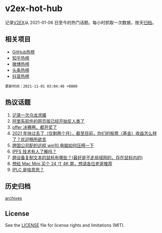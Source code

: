 # v2ex-hot-hub

 记录[V2EX](https://www.v2ex.com/)从 2021-01-06 日至今的热门话题。每小时抓取一次数据，按天[归档](archives)。
 
 ## 相关项目

- [GitHub热榜](https://github.com/snaildev/github-hot-hub)
- [知乎热榜](https://github.com/snaildev/zhihu-hot-hub)
- [微博热榜](https://github.com/snaildev/weibo-hot-hub)
- [头条热榜](https://github.com/snaildev/toutiao-hot-hub)
- [抖音热榜](https://github.com/snaildev/douyin-hot-hub)


 `更新时间：2021-11-01 03:04:40 +0800`

## 热议话题

1. [记录一次乌龙求婚](https://www.v2ex.com/t/811880)
1. [阿里系软件的网页版已经开始反人类了](https://www.v2ex.com/t/811900)
1. [offer 决赛圈，都开奖了](https://www.v2ex.com/t/811836)
1. [2021 年快过去了（仅剩两个月），截至目前，你们的股票（基金）收益怎么样了？欢迎畅所欲言](https://www.v2ex.com/t/811914)
1. [跨国公司配的远程 win10 电脑如何压榨一下](https://www.v2ex.com/t/811861)
1. [IPFS 技术有人了解吗？](https://www.v2ex.com/t/811843)
1. [跨设备复制文本的鼠标有哪些？(最好是不走局域网的，存在鼠标内的)](https://www.v2ex.com/t/811853)
1. [想给 Mac Mini 买个 24 寸 4K 屏，想请各位老哥推荐](https://www.v2ex.com/t/811863)
1. [IPLC 是啥意思？](https://www.v2ex.com/t/811891)

## 历史归档

[archives](archives)

## License

See the [LICENSE](LICENSE) file for license rights and limitations (MIT).
